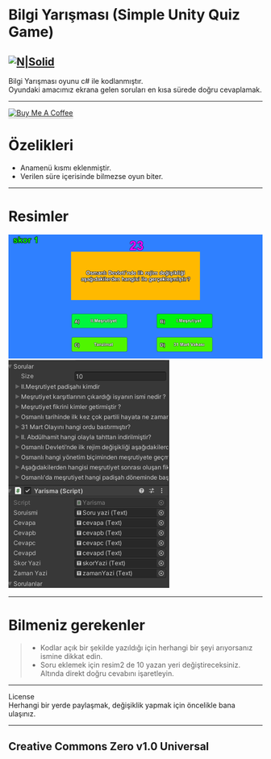 <h1 class="code-line" data-line-start=0 data-line-end=1 ><a id="Bilgi_Yarmas_Simple_Unity_Quiz_Game_0"></a>Bilgi Yarışması (Simple Unity Quiz Game)</h1>
<h2 class="code-line" data-line-start=2 data-line-end=4 ><a id="NSolidhttpsplaylhgoogleusercontentcom4ChxU_bzuJe8ix7IC7fYOq5xH3rtDjDMFogy4NsF6l8jNH9Q_G7zQUWoZtWvkliyww2247h1264rwhttpwwwartistscompanydigital_2"></a><a href="http://www.artistscompany.net"><img src="https://raw.githubusercontent.com/creosB/presentation/main/background.png" alt="N|Solid"></a></h2>
<p class="has-line-data" data-line-start="4" data-line-end="6">Bilgi Yarışması oyunu c# ile kodlanmıştır.<br>
Oyundaki amacımız ekrana gelen soruları en kısa sürede doğru cevaplamak.</p>
<hr>
<a href="https://www.buymeacoffee.com/creos" target="_blank"><img src="https://www.buymeacoffee.com/assets/img/custom_images/orange_img.png" alt="Buy Me A Coffee" style="height: 41px !important;width: 174px !important;box-shadow: 0px 3px 2px 0px rgba(190, 190, 190, 0.5) !important;-webkit-box-shadow: 0px 3px 2px 0px rgba(190, 190, 190, 0.5) !important;" ></a>
<h1 class="code-line" data-line-start=7 data-line-end=8 ><a id="zelikleri_7"></a>Özelikleri</h1>
<ul>
<li class="has-line-data" data-line-start="9" data-line-end="10">Anamenü kısmı eklenmiştir.</li>
<li class="has-line-data" data-line-start="10" data-line-end="11">Verilen süre içerisinde bilmezse oyun biter.</li>
</ul>
<hr>
<h1 class="code-line" data-line-start=12 data-line-end=13 ><a id="Resimler_12"></a>Resimler</h1>
<p class="has-line-data" data-line-start="13" data-line-end="15"><img src="https://raw.githubusercontent.com/creosB/bilgi_yarismasi/main/resim1.png" alt="N|Solid"><br>
<img src="https://raw.githubusercontent.com/creosB/bilgi_yarismasi/main/resim2.png" alt="N|Solid"></p>
<hr>
<h1 class="code-line" data-line-start=16 data-line-end=17 ><a id="Bilmeniz_gerekenler_16"></a>Bilmeniz gerekenler</h1>
<blockquote>
<ul>
<li class="has-line-data" data-line-start="17" data-line-end="18">Kodlar açık bir şekilde yazıldığı için herhangi bir şeyi arıyorsanız ismine dikkat edin.</li>
<li class="has-line-data" data-line-start="18" data-line-end="19">Soru eklemek için resim2 de 10 yazan yeri değiştireceksiniz. Altında direkt doğru cevabını işaretleyin.</li>
</ul>
</blockquote>
<hr>
<p class="has-line-data" data-line-start="20" data-line-end="22">License<br>
Herhangi bir yerde paylaşmak, değişiklik yapmak için öncelikle bana ulaşınız.</p>
<hr>
<h2 class="code-line" data-line-start=23 data-line-end=25 ><a id="MIT_23"></a>Creative Commons Zero v1.0 Universal</h2>
